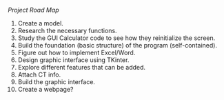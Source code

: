 *Project Road Map*

1. Create a model.
2. Research the necessary functions.
3. Study the GUI Calculator code to see how they reinitialize the screen.
4. Build the foundation (basic structure) of the program (self-contained).
5. Figure out how to implement Excel/Word.
6. Design graphic interface using TKinter.
7. Explore different features that can be added.
8. Attach CT info.
9. Build the graphic interface.
10. Create a webpage?
